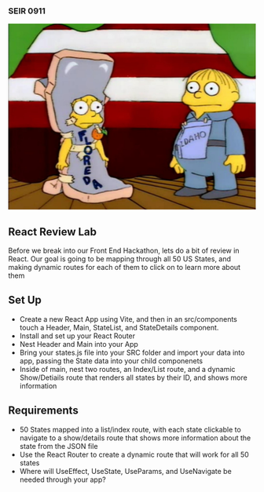 ### SEIR 0911

<img src="lisaralph.jpg">

## React Review Lab

Before we break into our Front End Hackathon, lets do a bit of review in React. Our goal is going to be mapping through all 50 US States, and making dynamic routes for each of them to click on to learn more about them

## Set Up

- Create a new React App using Vite, and then in an src/components touch a Header, Main, StateList, and StateDetails component.
- Install and set up your React Router
- Nest Header and Main into your App
- Bring your states.js file into your SRC folder and import your data into app, passing the State data into your child componenets
- Inside of main, nest two routes, an Index/List route, and a dynamic Show/Detiails route that renders all states by their ID, and shows more information

## Requirements
- 50 States mapped into a list/index route, with each state clickable to navigate to a show/details route that shows more information about the state from the JSON file
- Use the React Router to create a dynamic route that will work for all 50 states
- Where will UseEffect, UseState, UseParams, and UseNavigate be needed through your app?
